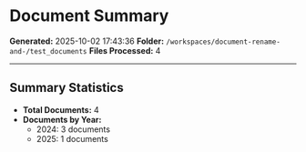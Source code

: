 # Document Summary

**Generated:** 2025-10-02 17:43:36
**Folder:** `/workspaces/document-rename-and-/test_documents`
**Files Processed:** 4

---

## Summary Statistics

- **Total Documents:** 4
- **Documents by Year:**
  - 2024: 3 documents
  - 2025: 1 documents
